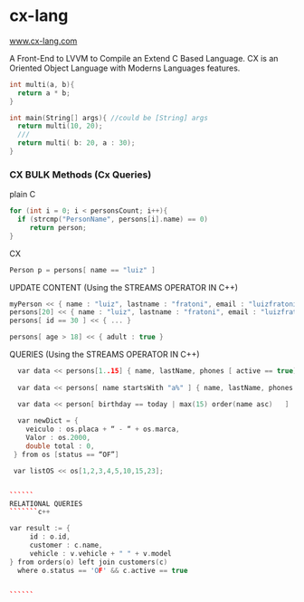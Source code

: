 # cx-lang
www.cx-lang.com

A Front-End to LVVM to Compile an Extend C Based Language.
CX is an Oriented Object Language with Moderns Languages features.


``` c
int multi(a, b){
  return a * b;
}

int main(String[] args){ //could be [String] args
  return multi(10, 20);
  ///
  return multi( b: 20, a : 30);
}
```

### CX BULK Methods (Cx Queries)
plain C
```c
for (int i = 0; i < personsCount; i++){
  if (strcmp("PersonName", persons[i].name) == 0)
     return person;
}

```

CX
````c
Person p = persons[ name == "luiz" ]
````


UPDATE CONTENT (Using the STREAMS OPERATOR IN C++)
````c++
myPerson << { name : "luiz", lastname : "fratoni", email : "luizfratoni@gmail.com" }
persons[20] << { name : "luiz", lastname : "fratoni", email : "luizfratoni@gmail.com" }
persons[ id == 30 ] << { ... }

persons[ age > 18] << { adult : true }
````


QUERIES (Using the STREAMS OPERATOR IN C++)
```````c++
  var data << persons[1..15] { name, lastName, phones [ active == true] { phoneNumber, prefix } }
  
  var data << persons[ name startsWith "a%" ] { name, lastName, phones [ active == true] { phoneNumber, prefix } }

  var data << person[ birthday == today | max(15) order(name asc)   ] 
  
  var newDict = { 
    veiculo : os.placa + “ - “ + os.marca,
    Valor : os.2000,
    double total : 0, 
 } from os [status == “OF”]

 var listOS << os[1,2,3,4,5,10,15,23];


``````
RELATIONAL QUERIES
```````c++

var result := {
     id : o.id, 
     customer : c.name,
     vehicle : v.vehicle + " " + v.model
} from orders(o) left join customers(c) 
  where o.status == 'OF' && c.active == true


``````